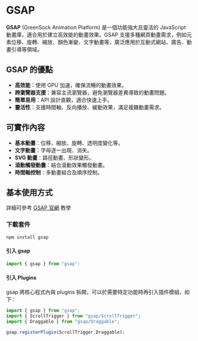 # GSAP 

**GSAP** (GreenSock Animation Platform) 是一個功能強大且靈活的 JavaScript 動畫庫，適合用於建立高效能的動畫效果。GSAP 支援多種網頁動畫需求，例如元素位移、旋轉、縮放、顏色漸變、文字動畫等，廣泛應用於互動式網站、廣告、動畫引導等領域。

## GSAP 的優點
- **高效能**：使用 GPU 加速，確保流暢的動畫效果。
- **跨瀏覽器支援**：兼容主流瀏覽器，避免瀏覽器差異導致的動畫問題。
- **簡單易用**：API 設計直觀，適合快速上手。
- **靈活性**：支援時間軸、反向播放、緩動效果，滿足複雜動畫需求。

## 可實作內容
- **基本動畫**：位移、縮放、旋轉、透明度變化等。
- **文字動畫**：字母逐一出現、消失。
- **SVG 動畫**：路徑動畫、形狀變形。
- **滾動觸發動畫**：結合滾動效果觸發動畫。
- **時間軸控制**：多動畫組合及順序控制。

## 基本使用方式
詳細可參考 [GSAP 官網](https://gsap.com/docs/v3/Installation) 教學
### 下載套件
```shell
npm install gsap
```
#### 引入 gsap
``` javascript
import { gsap } from "gsap";
```
#### 引入 Plugins
gsap 將核心程式內與 plugins 拆開，可以於需要特定功能時再引入插件模組，如下：
``` javascript
import { gsap } from "gsap";
import { ScrollTrigger } from "gsap/ScrollTrigger";
import { Draggable } from "gsap/Draggable";

gsap.registerPlugin(ScrollTrigger,Draggable);
```